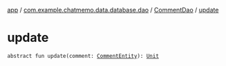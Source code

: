 [app](../../index.md) / [com.example.chatmemo.data.database.dao](../index.md) / [CommentDao](index.md) / [update](./update.md)

# update

`abstract fun update(comment: `[`CommentEntity`](../../com.example.chatmemo.data.database.entity/-comment-entity/index.md)`): `[`Unit`](https://kotlinlang.org/api/latest/jvm/stdlib/kotlin/-unit/index.html)